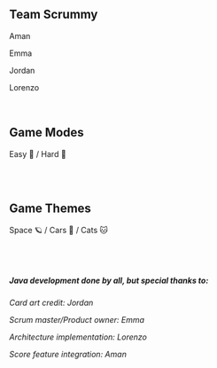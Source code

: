 <h2>Team Scrummy</h2> 
<row><p>Aman</p><p>Emma</p><p>Jordan</p><p>Lorenzo</p></row>

<br>
<h2><b>Game Modes</b></h2>
<row>Easy 🎯 / Hard 🚀</row>

<br><br>
<h2><b>Game Themes</b></h2>
<row>Space 🪐 / Cars 🏁 / Cats 🐱</row>

<br><br>
<h5><p>Java development done by all, but special thanks to:</p></h5>
<h6>
  <p>
    Card art credit: Jordan
  </p>
  <p>
    Scrum master/Product owner: Emma
  </p>
  <p>
    Architecture implementation: Lorenzo
  </p>
  <p>
    Score feature integration: Aman
  </p>
</h6>

